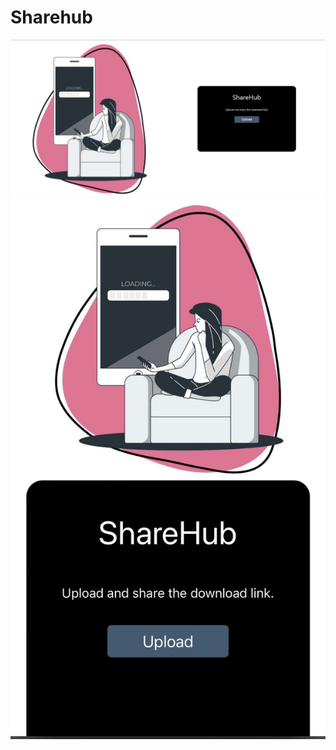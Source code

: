 <h1>Sharehub</h1>

<img src="screenshots/desktop_ss.jpeg" alt="Desktop View">
<img src="screenshots/mobile_ss.jpeg" alt="Mobile View">
